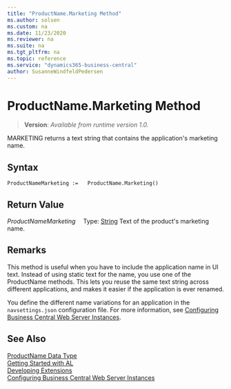 ```yaml
---
title: "ProductName.Marketing Method"
ms.author: solsen
ms.custom: na
ms.date: 11/23/2020
ms.reviewer: na
ms.suite: na
ms.tgt_pltfrm: na
ms.topic: reference
ms.service: "dynamics365-business-central"
author: SusanneWindfeldPedersen
---
```

[//]: # (START>DO_NOT_EDIT)
[//]: # (IMPORTANT:Do not edit any of the content between here and the END>DO_NOT_EDIT.)
[//]: # (Any modifications should be made in the .xml files in the ModernDev repo.)
# ProductName.Marketing Method
> **Version**: _Available from runtime version 1.0._

MARKETING returns a text string that contains the application's marketing name.


## Syntax
```
ProductNameMarketing :=   ProductName.Marketing()
```


## Return Value
*ProductNameMarketing*
&emsp;Type: [String](../string/string-data-type.md)
Text of the product's marketing name.


[//]: # (IMPORTANT: END>DO_NOT_EDIT)

## Remarks
This method is useful when you have to include the application name in UI text. Instead of using static text for the name, you use one of the ProductName methods. This lets you reuse the same text string across different applications, and makes it easier if the application is ever renamed.

You define the different name variations for an application in the `navsettings.json` configuration file. For more information, see [Configuring Business Central Web Server Instances](../../../administration/configure-web-server.md).

## See Also
[ProductName Data Type](productname-data-type.md)  
[Getting Started with AL](../../devenv-get-started.md)  
[Developing Extensions](../../devenv-dev-overview.md)  
[Configuring Business Central Web Server Instances](../../../administration/configure-web-server.md)